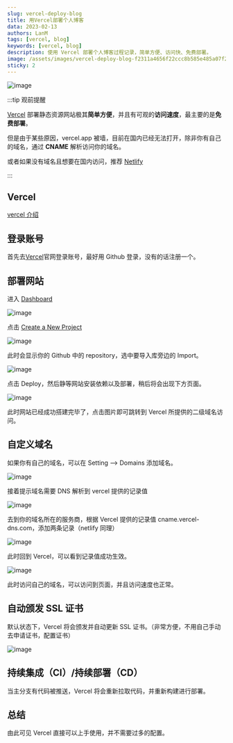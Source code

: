 ```yaml
---
slug: vercel-deploy-blog
title: 用Vercel部署个人博客
data: 2023-02-13
authors: LanM
tags: [vercel, blog]
keywords: [vercel, blog]
description: 使用 Vercel 部署个人博客过程记录，简单方便、访问快、免费部署。
image: /assets/images/vercel-deploy-blog-f2311a4656f22ccc8b585e485a07f237.png
sticky: 2
---
```


![image](./img/vercel-deploy-blog.png)

:::tip 观前提醒

[Vercel](https://vercel.com/) 部署静态资源网站极其**简单方便**，并且有可观的**访问速度**，最主要的是**免费部署**。

但是由于某些原因，vercel.app 被墙，目前在国内已经无法打开，除非你有自己的域名，通过 **CNAME** 解析访问你的域名。

或者如果没有域名且想要在国内访问，推荐 [Netlify](https://app.netlify.com/)

:::

<!-- truncate -->

## Vercel

[vercel 介绍](https://zhuanlan.zhihu.com/p/452654619?utm_id=0)

## 登录账号

首先去[Vercel](https://vercel.com/)官网登录账号，最好用 Github 登录，没有的话注册一个。

## 部署网站

进入 [Dashboard](https://vercel.com/dashboard)

![image](./img/create-vercel.png)

点击 [Create a New Project](https://vercel.com/new)

![image](./img/import-vercel.png)

此时会显示你的 Github 中的 repository，选中要导入库旁边的 Import。

![image](./img/deploy-vercel.png)

点击 Deploy，然后静等网站安装依赖以及部署，稍后将会出现下方页面。

![image](./img/vercel-deploy-blog.png)

此时网站已经成功搭建完毕了，点击图片即可跳转到 Vercel 所提供的二级域名访问。

## 自定义域名

如果你有自己的域名，可以在 Setting --> Domains 添加域名。

![image](./img/domains-vercel.png)

接着提示域名需要 DNS 解析到 vercel 提供的记录值

![image](./img/depend-vercel.png)

去到你的域名所在的服务商，根据 Vercel 提供的记录值 cname.vercel-dns.com，添加两条记录（netlify 同理）

![image](./img/aliyun-vercel.png)

此时回到 Vercel，可以看到记录值成功生效。

![image](./img/success-vercel.png)

此时访问自己的域名，可以访问到页面，并且访问速度也正常。

## 自动颁发 SSL 证书

默认状态下，Vercel 将会颁发并自动更新 SSL 证书。（非常方便，不用自己手动去申请证书，配置证书）

![image](./img/SSL-vercel.png)

## 持续集成（CI）/持续部署（CD）

当主分支有代码被推送，Vercel 将会重新拉取代码，并重新构建进行部署。

## 总结

由此可见 Vercel 直接可以上手使用，并不需要过多的配置。
